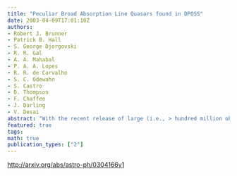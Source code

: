 ```yaml
---
title: "Peculiar Broad Absorption Line Quasars found in DPOSS"
date: 2003-04-09T17:01:10Z
authors:
- Robert J. Brunner
- Patrick B. Hall
- S. George Djorgovski
- R. R. Gal
- A. A. Mahabal
- P. A. A. Lopes
- R. R. de Carvalho
- S. C. Odewahn
- S. Castro
- D. Thompson
- F. Chaffee
- J. Darling
- V. Desai
abstract: "With the recent release of large (i.e., > hundred million objects), well-calibrated photometric surveys, such as DPOSS, 2MASS, and SDSS, spectroscopic identification of important targets is no longer a simple issue. In order to enhance the returns from a spectroscopic survey, candidate sources are often preferentially selected to be of interest, such as brown dwarfs or high redshift quasars. This approach, while useful for targeted projects, risks missing new or unusual species. We have, as a result, taken the alternative path of spectroscopically identifying interesting sources with the sole criterion being that they are in low density areas of the g - r and r - i color-space defined by the DPOSS survey. In this paper, we present three peculiar broad absorption line quasars that were discovered during this spectroscopic survey, demonstrating the efficacy of this approach. PSS J0052+2405 is an Iron LoBAL quasar at a redshift z = 2.4512 with very broad absorption from many species. PSS J0141+3334 is a reddened LoBAL quasar at z = 3.005 with no obvious emission lines. PSS J1537+1227 is a Iron LoBAL at a redshift of z = 1.212 with strong narrow Mgii and Feii emission. Follow-up high resolution spectroscopy of these three quasars promises to improve our understanding of BAL quasars. The sensitivity of particular parameter spaces, in this case a two-color space, to the redshift of these three sources is dramatic, raising questions about traditional techniques of defining quasar populations for statistical analysis."
featured: true
tags:
math: true
publication_types: ["2"]
---
```

http://arxiv.org/abs/astro-ph/0304166v1

